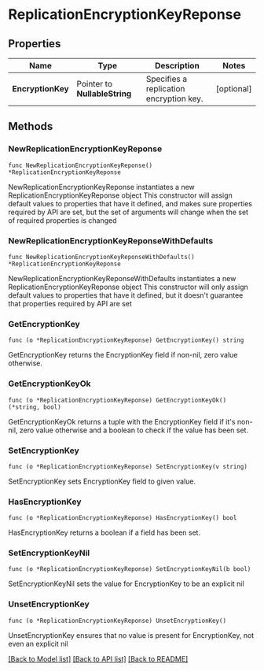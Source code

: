 # ReplicationEncryptionKeyReponse

## Properties

Name | Type | Description | Notes
------------ | ------------- | ------------- | -------------
**EncryptionKey** | Pointer to **NullableString** | Specifies a replication encryption key. | [optional] 

## Methods

### NewReplicationEncryptionKeyReponse

`func NewReplicationEncryptionKeyReponse() *ReplicationEncryptionKeyReponse`

NewReplicationEncryptionKeyReponse instantiates a new ReplicationEncryptionKeyReponse object
This constructor will assign default values to properties that have it defined,
and makes sure properties required by API are set, but the set of arguments
will change when the set of required properties is changed

### NewReplicationEncryptionKeyReponseWithDefaults

`func NewReplicationEncryptionKeyReponseWithDefaults() *ReplicationEncryptionKeyReponse`

NewReplicationEncryptionKeyReponseWithDefaults instantiates a new ReplicationEncryptionKeyReponse object
This constructor will only assign default values to properties that have it defined,
but it doesn't guarantee that properties required by API are set

### GetEncryptionKey

`func (o *ReplicationEncryptionKeyReponse) GetEncryptionKey() string`

GetEncryptionKey returns the EncryptionKey field if non-nil, zero value otherwise.

### GetEncryptionKeyOk

`func (o *ReplicationEncryptionKeyReponse) GetEncryptionKeyOk() (*string, bool)`

GetEncryptionKeyOk returns a tuple with the EncryptionKey field if it's non-nil, zero value otherwise
and a boolean to check if the value has been set.

### SetEncryptionKey

`func (o *ReplicationEncryptionKeyReponse) SetEncryptionKey(v string)`

SetEncryptionKey sets EncryptionKey field to given value.

### HasEncryptionKey

`func (o *ReplicationEncryptionKeyReponse) HasEncryptionKey() bool`

HasEncryptionKey returns a boolean if a field has been set.

### SetEncryptionKeyNil

`func (o *ReplicationEncryptionKeyReponse) SetEncryptionKeyNil(b bool)`

 SetEncryptionKeyNil sets the value for EncryptionKey to be an explicit nil

### UnsetEncryptionKey
`func (o *ReplicationEncryptionKeyReponse) UnsetEncryptionKey()`

UnsetEncryptionKey ensures that no value is present for EncryptionKey, not even an explicit nil

[[Back to Model list]](../README.md#documentation-for-models) [[Back to API list]](../README.md#documentation-for-api-endpoints) [[Back to README]](../README.md)



